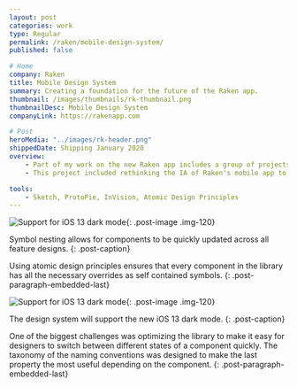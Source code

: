 ```yaml
---
layout: post
categories: work
type: Regular
permalink: /raken/mobile-design-system/
published: false

# Home
company: Raken
title: Mobile Design System
summary: Creating a foundation for the future of the Raken app.
thumbnail: /images/thumbnails/rk-thumbnail.png
thumbnailDesc: Mobile Design System
companyLink: https://rakenapp.com

# Post
heroMedia: "../images/rk-header.png"
shippedDate: Shipping January 2020
overview:
    - Part of my work on the new Raken app includes a group of projects that can be categorized as platform design.
    - This project included rethinking the IA of Raken's mobile app to focus more on the correct persona.

tools:
    - Sketch, ProtoPie, InVision, Atomic Design Principles
---
```


![Support for iOS 13 dark mode]({{site.url}}/images/rk-2.png){: .post-image .img-120}

Symbol nesting allows for components to be quickly updated across all feature designs.
{: .post-caption}

Using atomic design principles ensures that every component in the library has all the necessary overrides as self contained symbols. 
{: .post-paragraph-embedded-last}

![Support for iOS 13 dark mode]({{site.url}}/images/rk-1.png){: .post-image .img-120}

The design system will support the new iOS 13 dark mode.
{: .post-caption}

One of the biggest challenges was optimizing the library to make it easy for designers to switch between different states of a component quickly. The taxonomy of the naming conventions was designed to make the last property the most useful depending on the component.
{: .post-paragraph-embedded-last}